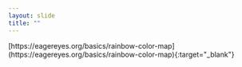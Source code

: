 ```yaml
---
layout: slide
title: ""
---
```


<section data-background-image="assets/images/Slide14.png" data-background-size="90%" data-background-position="center"></section>

<section markdown="1">  
[https://eagereyes.org/basics/rainbow-color-map](https://eagereyes.org/basics/rainbow-color-map){:target="_blank"}
</section>